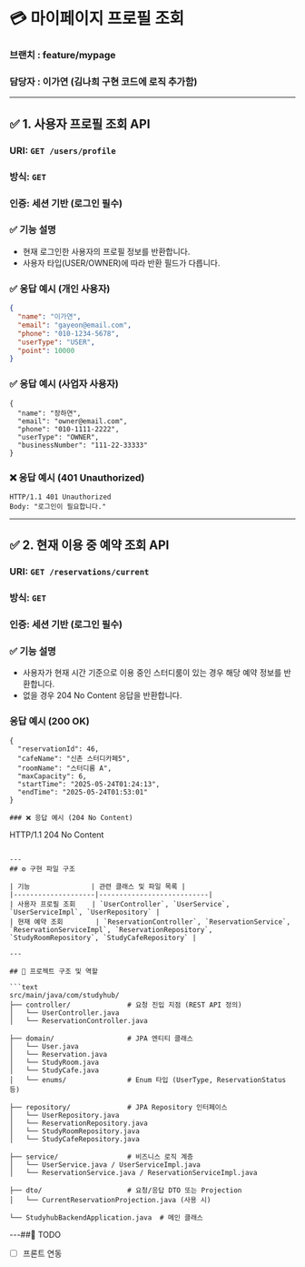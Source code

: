 # 💳 마이페이지 프로필 조회
### 브랜치 : feature/mypage
### 담당자 : 이가연 (김나희 구현 코드에 로직 추가함)

---
## ✅ 1. 사용자 프로필 조회 API

### URI: `GET /users/profile`
### 방식: `GET`
### 인증: 세션 기반 (로그인 필수)

### ✅ 기능 설명

- 현재 로그인한 사용자의 프로필 정보를 반환합니다.
- 사용자 타입(USER/OWNER)에 따라 반환 필드가 다릅니다.

### ✅ 응답 예시 (개인 사용자)

```json
{
  "name": "이가연",
  "email": "gayeon@email.com",
  "phone": "010-1234-5678",
  "userType": "USER",
  "point": 10000
}
```
### ✅ 응답 예시 (사업자 사용자)
```
{
  "name": "장하연",
  "email": "owner@email.com",
  "phone": "010-1111-2222",
  "userType": "OWNER",
  "businessNumber": "111-22-33333"
}
```
### ❌ 응답 예시 (401 Unauthorized)
```
HTTP/1.1 401 Unauthorized
Body: "로그인이 필요합니다."
```

---
## ✅ 2. 현재 이용 중 예약 조회 API

### URI: `GET /reservations/current`
### 방식: `GET`
### 인증: 세션 기반 (로그인 필수)

### ✅ 기능 설명

- 사용자가 현재 시간 기준으로 이용 중인 스터디룸이 있는 경우 해당 예약 정보를 반환합니다.
- 없을 경우 204 No Content 응답을 반환합니다.

### 응답 예시 (200 OK)
```
{
  "reservationId": 46,
  "cafeName": "신촌 스터디카페5",
  "roomName": "스터디룸 A",
  "maxCapacity": 6,
  "startTime": "2025-05-24T01:24:13",
  "endTime": "2025-05-24T01:53:01"
}
```

```
### ❌ 응답 예시 (204 No Content)
```
HTTP/1.1 204 No Content
```

---
## ⚙️ 구현 파일 구조

| 기능               | 관련 클래스 및 파일 목록 |
|--------------------|---------------------------|
| 사용자 프로필 조회    | `UserController`, `UserService`, `UserServiceImpl`, `UserRepository` |
| 현재 예약 조회        | `ReservationController`, `ReservationService`, `ReservationServiceImpl`, `ReservationRepository`, `StudyRoomRepository`, `StudyCafeRepository` |

---

## 📁 프로젝트 구조 및 역할

```text
src/main/java/com/studyhub/
├── controller/              # 요청 진입 지점 (REST API 정의)
│   └── UserController.java
│   └── ReservationController.java

├── domain/                  # JPA 엔티티 클래스
│   └── User.java
│   └── Reservation.java
│   └── StudyRoom.java
│   └── StudyCafe.java
│   └── enums/               # Enum 타입 (UserType, ReservationStatus 등)

├── repository/              # JPA Repository 인터페이스
│   └── UserRepository.java
│   └── ReservationRepository.java
│   └── StudyRoomRepository.java
│   └── StudyCafeRepository.java

├── service/                 # 비즈니스 로직 계층
│   └── UserService.java / UserServiceImpl.java
│   └── ReservationService.java / ReservationServiceImpl.java

├── dto/                     # 요청/응답 DTO 또는 Projection
│   └── CurrentReservationProjection.java (사용 시)

└── StudyhubBackendApplication.java  # 메인 클래스
```
---##📝 TODO
- [ ] 프론트 연동
